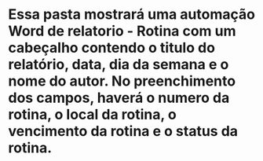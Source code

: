 # Essa pasta mostrará uma automação Word de relatorio - Rotina com um cabeçalho contendo o titulo do relatório, data, dia da semana e o nome do autor. No preenchimento dos campos, haverá o numero da rotina, o local da rotina, o vencimento da rotina e o status da rotina.
